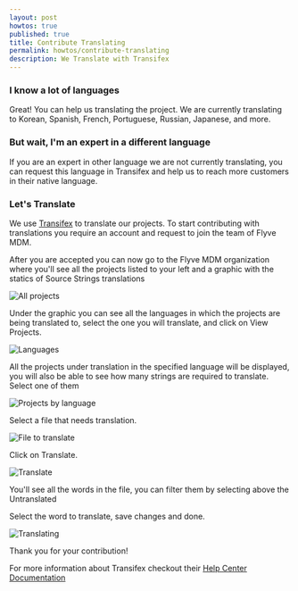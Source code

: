 ```yaml
---
layout: post
howtos: true
published: true
title: Contribute Translating
permalink: howtos/contribute-translating
description: We Translate with Transifex
---
```


### I know a lot of languages

Great! You can help us translating the project. We are currently translating to Korean, Spanish, French, Portuguese, Russian, Japanese, and more.

### But wait, I'm an expert in a different language

If you are an expert in other language we are not currently translating, you can request this language in Transifex and help us to reach more customers in their native language.

### Let's Translate

We use [Transifex](https://www.transifex.com/) to translate our projects. To start contributing with translations you require an account and request to join the team of Flyve MDM.

After you are accepted you can now go to the Flyve MDM organization where you'll see all the projects listed to your left and a graphic with the statics of Source Strings translations

<img src="https://i.imgur.com/5GVBzbu.png" alt="All projects">

Under the graphic you can see all the languages in which the projects are being translated to, select the one you will translate, and click on View Projects.

<img src="https://i.imgur.com/fPWNFXE.png" alt="Languages">

All the projects under translation in the specified language will be displayed, you will also be able to see how many strings are required to translate. Select one of them

<img src="https://i.imgur.com/krLCuyF.png" alt="Projects by language">

Select a file that needs translation.

<img src="https://i.imgur.com/7cd7iwf.png" alt="File to translate">

Click on Translate.

<img src="https://i.imgur.com/Nwswqtr.png" alt="Translate">

You'll see all the words in the file, you can filter them by selecting above the Untranslated

Select the word to translate, save changes and done.

<img src="https://i.imgur.com/qoU3hKS.gif" alt="Translating">

Thank you for your contribution!

For more information about Transifex checkout their [Help Center Documentation](https://docs.transifex.com/)
